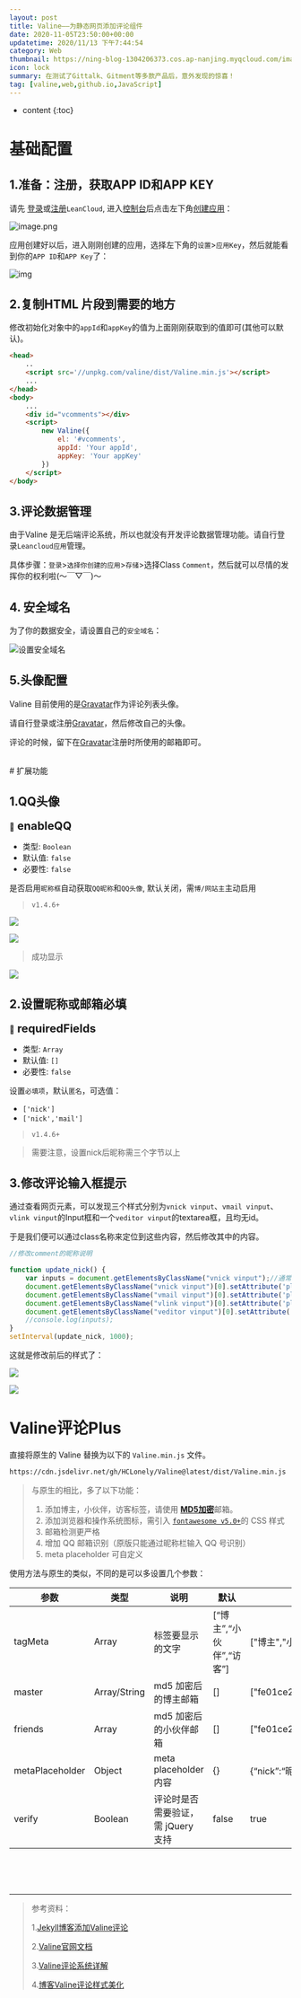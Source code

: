 ```yaml
---
layout: post
title: Valine——为静态网页添加评论组件
date: 2020-11-05T23:50:00+00:00
updatetime: 2020/11/13 下午7:44:54
category: Web
thumbnail: https://ning-blog-1304206373.cos.ap-nanjing.myqcloud.com/image/thumbnail/halacious-tZc3vjPCk-Q-unsplash.jpg
icon: lock
summary: 在测试了Gittalk、Gitment等多款产品后，意外发现的惊喜！
tag: [valine,web,github.io,JavaScript]
---
```




* content
{:toc}

# 基础配置

## 1.准备：注册，获取APP ID和APP KEY

请先 <a href='https://leancloud.cn/dashboard/login.html#/signin' target='_blank'>登录</a>或<a href='https://leancloud.cn/dashboard/login.html#/signup' target='_blank'>注册</a>`LeanCloud`, 进入<a href='https://leancloud.cn/dashboard/applist.html#/apps' target='_blank'>控制台</a>后点击左下角<a href='https://leancloud.cn/dashboard/applist.html#/newapp' target='_blank'>创建应用</a>：

![image.png](https://i.loli.net/2019/06/21/5d0c995c86fac81746.jpg)

应用创建好以后，进入刚刚创建的应用，选择左下角的`设置`>`应用Key`，然后就能看到你的`APP ID`和`APP Key`了：

![img](https://i.loli.net/2019/06/21/5d0c997a60baa24436.jpg)



##  2.复制HTML 片段到需要的地方

修改初始化对象中的`appId`和`appKey`的值为上面刚刚获取到的值即可(其他可以默认)。

```html
<head>
    ..
    <script src='//unpkg.com/valine/dist/Valine.min.js'></script>
    ...
</head>
<body>
    ...
    <div id="vcomments"></div>
    <script>
        new Valine({
            el: '#vcomments',
            appId: 'Your appId',
            appKey: 'Your appKey'
        })
    </script>
</body>
```



##  3.评论数据管理

由于Valine 是无后端评论系统，所以也就没有开发评论数据管理功能。请自行登录`Leancloud应用`管理。

具体步骤：`登录`>`选择你创建的应用`>`存储`>选择Class `Comment`，然后就可以尽情的发挥你的权利啦(～￣▽￣)～



## 4. 安全域名

为了你的数据安全，请设置自己的`安全域名`：

![设置安全域名](https://i.loli.net/2019/06/21/5d0c995bddd4f99219.jpg)



## 5.头像配置

Valine 目前使用的是<a href='http://cn.gravatar.com/' target="_blank">Gravatar</a>作为评论列表头像。

请自行登录或注册<a href='http://cn.gravatar.com/' target="_blank">Gravatar</a>，然后修改自己的头像。

评论的时候，留下在<a href='http://cn.gravatar.com/' target="_blank">Gravatar</a>注册时所使用的邮箱即可。

<br>
# 扩展功能

## 1.QQ头像

🔗<b style="font-size:20px;weight:bold;"> enableQQ</b>
- 类型: `Boolean`
- 默认值: `false`
- 必要性: `false`

是否启用`昵称框`自动获取`QQ昵称`和`QQ头像`, 默认关闭，需`博/网站主`主动启用

> ```
> v1.4.6+
> ```

![](https://raw.githubusercontent.com/Ning-Qie/github_image/master/images/20201107214442.png)

![](https://raw.githubusercontent.com/Ning-Qie/github_image/master/images/20201107214639.png)

> 成功显示
>

![](https://raw.githubusercontent.com/Ning-Qie/github_image/master/images/20201107214837.png)

## 2.设置昵称或邮箱必填

🔗<b style="font-size:20px;weight:bold;"> requiredFields</b>

- 类型: `Array`
- 默认值: `[]`
- 必要性: `false`

设置`必填项`，默认`匿名`，可选值：

- `['nick']`
- `['nick','mail']`

> ```
> v1.4.6+
> ```

> 需要注意，设置nick后昵称需三个字节以上



## 3.修改评论输入框提示

通过查看网页元素，可以发现三个样式分别为`vnick vinput`、`vmail vinput`、`vlink vinput`的Input框和一个`veditor vinput`的textarea框，且均无id。



于是我们便可以通过class名称来定位到这些内容，然后修改其中的内容。

```js
//修改comment的昵称说明

function update_nick() {
    var inputs = document.getElementsByClassName("vnick vinput");//通常获取的是表单标签name
    document.getElementsByClassName("vnick vinput")[0].setAttribute('placeholder', '昵称/QQ（qq可以自动获取昵称头像！！！）');
    document.getElementsByClassName("vmail vinput")[0].setAttribute('placeholder', '邮箱（可不填）');
    document.getElementsByClassName("vlink vinput")[0].setAttribute('placeholder', '个人主页（可不填）');
    document.getElementsByClassName("veditor vinput")[0].setAttribute('placeholder', '来都来了，给我留个言吧[○･｀Д´･ ○]');
    //console.log(inputs);
}
setInterval(update_nick, 1000);
```

这就是修改前后的样式了：

![](https://raw.githubusercontent.com/Ning-Qie/github_image/master/images/20201107214226.png)

![](https://raw.githubusercontent.com/Ning-Qie/github_image/master/images/20201107214016.png)

# Valine评论Plus
直接将原生的 Valine 替换为以下的 `Valine.min.js` 文件。

```html
https://cdn.jsdelivr.net/gh/HCLonely/Valine@latest/dist/Valine.min.js
```

> 与原生的相比，多了以下功能：
>
>1. 添加博主，小伙伴，访客标签，请使用 <a href="https://md5jiami.51240.com/" target="_blank">**MD5加密**</a>邮箱。
>2. 添加浏览器和操作系统图标，需引入 <a href="https://www.bootcdn.cn/font-awesome/5.5.0/" target="_blank">`fontawesome v5.0+`</a>的 CSS 样式
>3. 邮箱检测更严格
>4. 增加 QQ 邮箱识别（原版只能通过昵称栏输入 QQ 号识别）
>5. meta placeholder 可自定义

使用方法与原生的类似，不同的是可以多设置几个参数：

| 参数            | 类型         | 说明                               | 默认                     | 示例                                         |
| --------------- | ------------ | ---------------------------------- | ------------------------ | -------------------------------------------- |
| tagMeta         | Array        | 标签要显示的文字                   | [“博主”,“小伙伴”,“访客”] | ["博主","小伙伴","访客"]                     |
| master          | Array/String | md5 加密后的博主邮箱               | []                       | ["fe01ce2a7fbac8fafaed7c982a04e229"]         |
| friends         | Array        | md5 加密后的小伙伴邮箱             | []                       | ["fe01ce2a7fbac8fafaed7c982a04e229"]         |
| metaPlaceholder | Object       | meta placeholder 内容              | {}                       | {“nick”:“昵称 / QQ 号”,“mail”:“邮箱 (必填)”} |
| verify          | Boolean      | 评论时是否需要验证，需 jQuery 支持 | false                    | true                                         |

<br>
<br>
<br>

---

> 参考资料：
>
> 1.<a href='https://blog.csdn.net/weixin_30708329/article/details/96852440' target="_blank">Jekyll博客添加Valine评论</a>
>
> 2.<a href='https://valine.js.org/' target="_blank">Valine官网文档</a>
>
> 3.<a href='https://lovelijunyi.gitee.io/posts/e52c.html' target="_blank">Valine评论系统详解</a>
>
> 4.<a href='https://bestzuo.cn/posts/763113948.html' target="_blank">博客Valine评论样式美化</a>
